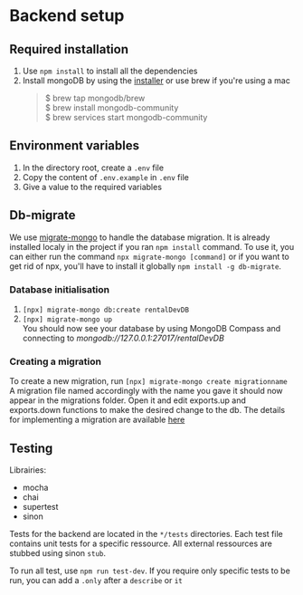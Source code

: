 # Backend setup
## Required installation
1. Use `npm install` to install all the dependencies
2. Install mongoDB by using the [installer](https://www.mongodb.com/try/download/community) or use brew if you're using a mac
   >$ brew tap mongodb/brew  
   > $ brew install mongodb-community  
   > $ brew services start mongodb-community
## Environment variables
1. In the directory root, create a `.env` file
2. Copy the content of `.env.example` in `.env` file
3. Give a value to the required variables
## Db-migrate
We use [migrate-mongo](https://www.npmjs.com/package/migrate-mongo) to handle the database migration. It is already installed localy in the project if you ran `npm install` command. To use it, you can either run the command `npx migrate-mongo [command]` or if you want to get rid of npx, you'll have to install it globally `npm install -g db-migrate`.
### Database initialisation
1. `[npx] migrate-mongo db:create rentalDevDB`
2. `[npx] migrate-mongo up`  
You should now see your database by using MongoDB Compass and connecting to *mongodb://127.0.0.1:27017/rentalDevDB*

### Creating a migration
To create a new migration, run `[npx] migrate-mongo create migrationname` A migration file named accordingly with the name you gave it should now appear in the migrations folder. Open it and edit exports.up and exports.down functions to make the desired change to the db. The details for implementing a migration are available [here](https://www.npmjs.com/package/migrate-mongo)

## Testing
Librairies:
- mocha
- chai
- supertest
- sinon

Tests for the backend are located in the `*/tests` directories. Each test file contains unit tests for a specific ressource. All external ressources are stubbed using sinon `stub`.

To run all test, use `npm run test-dev`. If you require only specific tests to be run, you can add a `.only` after a `describe` or `it`
